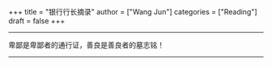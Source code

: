 +++
title = "银行行长摘录"
author = ["Wang Jun"]
categories = ["Reading"]
draft = false
+++

---

卑鄙是卑鄙者的通行证，善良是善良者的墓志铭！

---
